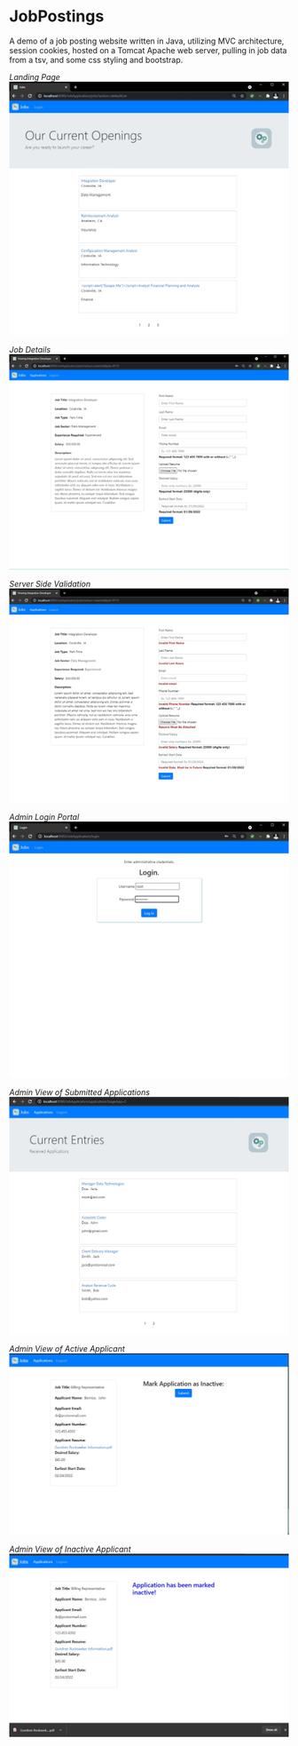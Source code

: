 # JobPostings
A demo of a job posting website written in Java, utilizing MVC architecture, session cookies, hosted on a Tomcat Apache web server, pulling in job data from a tsv, and some css styling and bootstrap.

_Landing Page_
![Landing Page](https://github.com/cShirley14/JobPostings/blob/main/resources/JobPostingsFrontPage.jpg)

_Job Details_
![Job Details](https://github.com/cShirley14/JobPostings/blob/main/resources/JobDetailsView.jpg)

_Server Side Validation_
![Server-Side Validation](https://github.com/cShirley14/JobPostings/blob/main/resources/ServerValidationView.jpg)

_Admin Login Portal_
![Admin Login Portal](https://github.com/cShirley14/JobPostings/blob/main/resources/LoginPage.jpg)

_Admin View of Submitted Applications_
![Admin View of Applications](https://github.com/cShirley14/JobPostings/blob/main/resources/AdminView.jpg)

_Admin View of Active Applicant_
![Applicant Active](https://github.com/cShirley14/JobPostings/blob/main/resources/AdminViewApplication.jpg)

_Admin View of Inactive Applicant_
![Applicant Active](https://github.com/cShirley14/JobPostings/blob/main/resources/AdminViewApplicationInactive.jpg)

